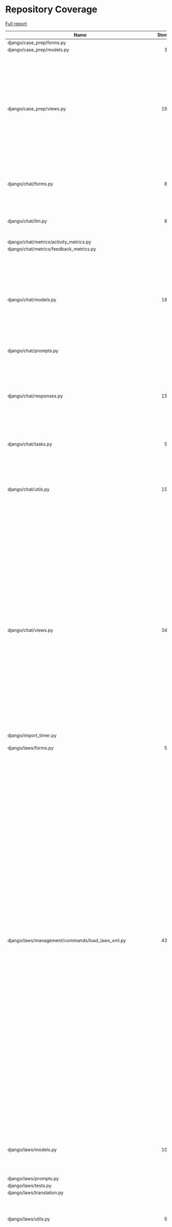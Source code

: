 # Repository Coverage

[Full report](https://htmlpreview.github.io/?https://github.com/justicecanada/otto/blob/python-coverage-comment-action-data/htmlcov/index.html)

| Name                                                                   |    Stmts |     Miss |   Cover |   Missing |
|----------------------------------------------------------------------- | -------: | -------: | ------: | --------: |
| django/case\_prep/forms.py                                             |        7 |        7 |      0% |      1-10 |
| django/case\_prep/models.py                                            |       34 |        2 |     94% |    23, 48 |
| django/case\_prep/views.py                                             |      194 |      118 |     39% |62, 86-101, 113, 135, 158-170, 174-207, 213-262, 266-278, 283-291, 295-306, 310-372, 377-402 |
| django/chat/forms.py                                                   |       80 |       11 |     86% |31, 39, 73, 192, 215, 221, 231-235 |
| django/chat/llm.py                                                     |       85 |       14 |     84% |41, 60-62, 68-70, 88-94, 214, 238 |
| django/chat/metrics/activity\_metrics.py                               |        4 |        0 |    100% |           |
| django/chat/metrics/feedback\_metrics.py                               |        3 |        0 |    100% |           |
| django/chat/models.py                                                  |      182 |       30 |     84% |65, 68-69, 84-88, 194-197, 202-208, 262, 265, 302-303, 307-309, 313, 351, 357-369 |
| django/chat/prompts.py                                                 |        6 |        0 |    100% |           |
| django/chat/responses.py                                               |      154 |       57 |     63% |52, 56, 88, 150-171, 185, 231-298, 321-326, 350, 372, 381-383, 399-400 |
| django/chat/tasks.py                                                   |       59 |       42 |     29% |22-30, 35-98 |
| django/chat/utils.py                                                   |      158 |       37 |     77% |38, 116-143, 183, 197, 232-244, 273-276, 291-293, 308, 343, 345 |
| django/chat/views.py                                                   |      349 |       76 |     78% |83-85, 99-100, 126-127, 155-156, 171-172, 256-258, 291-292, 299, 321, 341-348, 352-353, 479-523, 554-559, 606, 611, 633, 659, 674-675, 729-734, 743-753, 767-775, 784-785 |
| django/import\_timer.py                                                |        6 |        6 |      0% |       1-8 |
| django/laws/forms.py                                                   |       54 |        6 |     89% |24-29, 38, 52-57, 66 |
| django/laws/management/commands/load\_laws\_xml.py                     |      434 |      120 |     72% |26, 30-59, 74, 85-87, 103-104, 114-118, 146, 175, 236, 254, 256, 258, 277, 280, 282, 297-298, 300-301, 398-401, 411-429, 455-459, 471, 497, 549-550, 591-593, 704-708, 726-727, 729, 737, 777, 779, 797-799, 829-831, 834-836, 844-846, 848-850, 852-854, 856-858, 905-907, 923-925, 943-949, 997-1008, 1013, 1022-1023, 1046-1052 |
| django/laws/models.py                                                  |      104 |       22 |     79% |42-46, 90, 115-118, 152, 156-164, 168-169 |
| django/laws/prompts.py                                                 |        2 |        0 |    100% |           |
| django/laws/tests.py                                                   |        1 |        0 |    100% |           |
| django/laws/translation.py                                             |        5 |        0 |    100% |           |
| django/laws/utils.py                                                   |       94 |       77 |     18% |25-35, 40-46, 50-65, 69-85, 92-105, 109-159 |
| django/laws/views.py                                                   |      201 |       53 |     74% |57-87, 112, 118, 128-149, 159, 194, 216, 253, 255, 260-262, 271, 274, 278, 304, 312, 320, 336-354, 391, 412-420 |
| django/librarian/forms.py                                              |       83 |       28 |     66% |77-80, 100-107, 182-193, 199-208 |
| django/librarian/metrics/activity\_metrics.py                          |        9 |        9 |      0% |      1-50 |
| django/librarian/models.py                                             |      258 |       78 |     70% |46-48, 111, 122, 129-130, 137-138, 144-146, 164, 168, 206, 250-252, 255-256, 322, 326, 330, 334-343, 347, 353, 359-364, 368, 372-375, 378-379, 382-387, 390-402, 405-412, 415, 431, 434-438 |
| django/librarian/tasks.py                                              |       85 |       85 |      0% |     1-152 |
| django/librarian/translation.py                                        |        8 |        0 |    100% |           |
| django/librarian/views.py                                              |      241 |      139 |     42% |64-109, 115-158, 168-186, 190-193, 212-228, 241-250, 282-291, 306, 313-315, 321, 326, 333, 340, 347, 352, 357, 364, 388-393, 399-401, 412-423, 430-437 |
| django/otto/celery.py                                                  |       16 |        1 |     94% |        35 |
| django/otto/context\_processors.py                                     |        3 |        0 |    100% |           |
| django/otto/forms.py                                                   |       48 |        6 |     88% |   131-140 |
| django/otto/management/commands/reset\_app\_data.py                    |      124 |       20 |     84% |67-72, 90, 104-109, 129-134, 155-160, 174-175, 180-183, 198-203, 214 |
| django/otto/metrics/activity\_metrics.py                               |        2 |        0 |    100% |           |
| django/otto/metrics/feedback\_metrics.py                               |        3 |        0 |    100% |           |
| django/otto/models.py                                                  |      222 |       30 |     86% |24-26, 61, 65-68, 87, 98, 140, 156, 177, 184, 202, 263, 266, 302, 304, 314, 320, 324, 328, 332, 336, 345, 392-393, 407, 411, 415 |
| django/otto/rules.py                                                   |      114 |       20 |     82% |23, 40, 49, 87, 108, 127, 145-149, 155, 160-162, 167, 172, 180-181, 186 |
| django/otto/secure\_models.py                                          |      248 |       63 |     75% |21-22, 61, 86-100, 129-130, 135-136, 149-154, 183-224, 248, 268-269, 307, 337, 350, 359, 378, 393, 398, 403, 409-415, 418, 423, 437, 442, 447, 491-498, 517, 536-537, 549-552 |
| django/otto/settings.py                                                |      145 |       22 |     85% |37-39, 49-50, 202-211, 276-277, 354-360, 381, 408, 465-466 |
| django/otto/tasks.py                                                   |        8 |        8 |      0% |      1-13 |
| django/otto/templatetags/filters.py                                    |       10 |        0 |    100% |           |
| django/otto/templatetags/tags.py                                       |       10 |        1 |     90% |        18 |
| django/otto/translation.py                                             |       17 |        0 |    100% |           |
| django/otto/utils/auth.py                                              |       34 |        6 |     82% |     15-29 |
| django/otto/utils/cache.py                                             |       91 |       39 |     57% |25-30, 44, 55-60, 63-72, 75-80, 87-94, 110-112 |
| django/otto/utils/common.py                                            |       19 |        5 |     74% |22, 29-30, 37-38 |
| django/otto/utils/decorators.py                                        |       46 |        4 |     91% |22-23, 62, 84 |
| django/otto/utils/logging.py                                           |       15 |        0 |    100% |           |
| django/otto/views.py                                                   |      310 |      154 |     50% |40, 45-59, 100, 110-121, 169, 224, 270-273, 277-281, 291, 294-297, 303-304, 334-351, 356-368, 373-435, 450-655 |
| django/template\_wizard/metrics/template\_wizard\_activity\_metrics.py |        2 |        0 |    100% |           |
| django/template\_wizard/models.py                                      |        9 |        0 |    100% |           |
| django/template\_wizard/translation.py                                 |        0 |        0 |    100% |           |
| django/template\_wizard/views.py                                       |       69 |       17 |     75% |63-70, 96, 146-153, 165-200 |
| django/template\_wizard/wizards/canlii\_wizard/utils.py                |      402 |      360 |     10% |82-144, 149-164, 169-177, 181-232, 236-248, 253-270, 275-291, 295-300, 304-391, 396-657, 662-971, 976-1197 |
| django/template\_wizard/wizards/canlii\_wizard/views.py                |      126 |      100 |     21% |49, 53-98, 111-116, 130-154, 159-211, 223-251, 256-289, 294-302 |
| django/text\_extractor/models.py                                       |       14 |        2 |     86% |    12, 24 |
| django/text\_extractor/tests.py                                        |        1 |        0 |    100% |           |
| django/text\_extractor/utils.py                                        |      149 |       84 |     44% |48-71, 112-113, 131-287 |
| django/text\_extractor/views.py                                        |      104 |       86 |     17% |29-32, 37-207, 211-226 |
|                                                              **TOTAL** | **5261** | **2045** | **61%** |           |


## Setup coverage badge

Below are examples of the badges you can use in your main branch `README` file.

### Direct image

[![Coverage badge](https://raw.githubusercontent.com/justicecanada/otto/python-coverage-comment-action-data/badge.svg)](https://htmlpreview.github.io/?https://github.com/justicecanada/otto/blob/python-coverage-comment-action-data/htmlcov/index.html)

This is the one to use if your repository is private or if you don't want to customize anything.

### [Shields.io](https://shields.io) Json Endpoint

[![Coverage badge](https://img.shields.io/endpoint?url=https://raw.githubusercontent.com/justicecanada/otto/python-coverage-comment-action-data/endpoint.json)](https://htmlpreview.github.io/?https://github.com/justicecanada/otto/blob/python-coverage-comment-action-data/htmlcov/index.html)

Using this one will allow you to [customize](https://shields.io/endpoint) the look of your badge.
It won't work with private repositories. It won't be refreshed more than once per five minutes.

### [Shields.io](https://shields.io) Dynamic Badge

[![Coverage badge](https://img.shields.io/badge/dynamic/json?color=brightgreen&label=coverage&query=%24.message&url=https%3A%2F%2Fraw.githubusercontent.com%2Fjusticecanada%2Fotto%2Fpython-coverage-comment-action-data%2Fendpoint.json)](https://htmlpreview.github.io/?https://github.com/justicecanada/otto/blob/python-coverage-comment-action-data/htmlcov/index.html)

This one will always be the same color. It won't work for private repos. I'm not even sure why we included it.

## What is that?

This branch is part of the
[python-coverage-comment-action](https://github.com/marketplace/actions/python-coverage-comment)
GitHub Action. All the files in this branch are automatically generated and may be
overwritten at any moment.